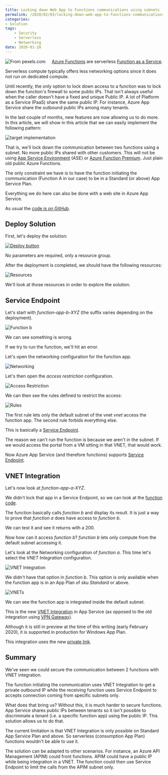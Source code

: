 ```yaml
---
title: Locking down Web App to Functions communications using subnets
permalink: /2020/02/03/locking-down-web-app-to-functions-communications-using-subnets
categories:
- Solution
tags:
    - Security
    - Serverless
    - Networking
date: 2020-01-28
---
```

<img style="float:left;padding-right:20px;" title="From pexels.com" src="/assets/posts/2020/1/locking-down-web-app-to-functions-communications-using-subnets/buckets.jpg" />

[Azure Functions](https://docs.microsoft.com/en-us/azure/azure-functions/functions-overview) are serverless [Function as a Service](https://en.wikipedia.org/wiki/Function_as_a_service).

Serverless compute typically offers less networking options since it does not run on dedicated compute.

Until recently, the only option to lock down access to a function was to lock down the function's firewall to some public IPs.  That isn't always useful when the caller doesn't have a fixed and unique Public IP.  A lot of Platform as a Service (PaaS) share the same public IP.  For instance, Azure App Service share the outbound public IPs among many tenants.

In the last couple of months, new features are now allowing us to do more.  In this article, we will show in this article that we can easily implement the following pattern:

![target implementation](/assets/posts/2020/1/locking-down-web-app-to-functions-communications-using-subnets/function-networking.png)

That is, we'll lock down the communication between two functions using a subnet.  No more public IPs shared with other customers.  This will not be using [App Service Environment](https://docs.microsoft.com/en-us/azure/app-service/environment/intro) (ASE) or [Azure Function Premium](https://docs.microsoft.com/en-us/azure/azure-functions/functions-premium-plan).  Just plain old public Azure Functions.

The only constraint we have is to have the function initiating the communication (Function A in our case) to be in a Standard (or above) App Service Plan.

Everything we do here can also be done with a web site in Azure App Service.

As usual the [code is on GitHub](https://github.com/vplauzon/function/tree/master/lock-in-subnet).

## Deploy Solution

First, let's deploy the solution:

[![Deploy button](http://azuredeploy.net/deploybutton.png)](https://portal.azure.com/#create/Microsoft.Template/uri/https%3A%2F%2Fraw.githubusercontent.com%2Fvplauzon%2Ffunction%2Fmaster%2Flock-in-subnet%2Fdeploy.json)

No parameters are required, only a resource group.

After the deployment is completed, we should have the following resources:

![Resources](/assets/posts/2020/1/locking-down-web-app-to-functions-communications-using-subnets/resources.png)

We'll look at those resources in order to explore the solution.

## Service Endpoint

Let's start with *function-app-b-XYZ* (the suffix varies depending on the deployment).

![Function b](/assets/posts/2020/1/locking-down-web-app-to-functions-communications-using-subnets/function-b.png)

We can see something is wrong.

If we try to run the function, we'll hit an error.

Let's open the networking configuration for the function app.

![Networking](/assets/posts/2020/1/locking-down-web-app-to-functions-communications-using-subnets/networking.png)

Let's then open the *access restriction* configuration.

![Access Restriction](/assets/posts/2020/1/locking-down-web-app-to-functions-communications-using-subnets/access-restriction.png)

We can then see the rules defined to restrict the access:

![Rules](/assets/posts/2020/1/locking-down-web-app-to-functions-communications-using-subnets/rules.png)

The first rule lets only the default subnet of the vnet *vnet* access the function app.  The second rule forbids everything else.

This is basically a [Service Endpoint](https://vincentlauzon.com/2019/04/18/multiple-service-endpoints-to-multiple-services/).

The reason we can't run the function is because we aren't in the subnet.  If we would access the portal from a VM sitting in that VNET, that would work.

Now Azure App Service (and therefore functions) supports [Service Endpoint](https://docs.microsoft.com/en-us/azure/app-service/app-service-ip-restrictions#service-endpoints).

## VNET Integration

Let's now look at *function-app-a-XYZ*.

We didn't lock that app in a Service Endpoint, so we can look at the [function code](https://github.com/vplauzon/function/blob/master/lock-in-subnet/functions/function-a.csx).

The function basically calls *function b* and display its result.  It is just a way to prove that *function a* does have access to *function b*.

We can test it and see it returns with a 200.

Now how can it access *function b*?  *function b* lets only compute from the default subnet accessing it.

Let's look at the Networking configuration of *function a*.  This time let's select the *VNET Integration* configuration.

![VNET Integration](/assets/posts/2020/1/locking-down-web-app-to-functions-communications-using-subnets/vnet-integration.png)

We didn't have that option in *function b*.  This option is only available when the function app is in an App Plan of sku *Standard* or above.

![VNETs](/assets/posts/2020/1/locking-down-web-app-to-functions-communications-using-subnets/vnets.png)

We can see the function app is integrated inside the default subnet.

This is the new [VNET Integration](https://docs.microsoft.com/en-us/azure/app-service/web-sites-integrate-with-vnet#managing-vnet-integration) in App Service (as opposed to the old integration using [VPN Gateway](https://docs.microsoft.com/en-us/azure/app-service/web-sites-integrate-with-vnet#gateway-required-vnet-integration)).

Although it is still in preview at the time of this writing (early February 2020), it is supported in production for Windows App Plan.

This integration uses the new [private link](https://docs.microsoft.com/en-us/azure/private-link/private-link-overview).

## Summary

We've seen we could secure the communication between 2 functions with VNET integration.

The function initiating the communication uses VNET Integration to get a private outbound IP while the receiving function uses Service Endpoint to accepts connection coming from specific subnets only.

What does that bring us?  Without this, it is much harder to secure functions.  App Service shares public IPs between tenants so it isn't possible to discriminate a tenant (i.e. a specific function app) using the public IP.  This solution allows us to do that.

The current limitation is that VNET Integration is only possible on Standard App Service Plan and above.  So serverless (consumption App Plan) functions wouldn't be able to use it.

The solution can be adapted to other scenarios.  For instance, an Azure API Management (APIM) could front functions.  APIM could have a public IP while being integration in a VNET.  The function could then use Service Endpoint to limit the calls from the APIM subnet only.